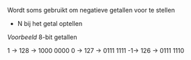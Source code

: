 Wordt soms gebruikt om negatieve getallen voor te stellen

- N bij het getal optellen 

_Voorbeeld_
8-bit getallen

1 -> 128 -> 1000 0000
0 -> 127 -> 0111 1111
-1-> 126 -> 0111 1110 

